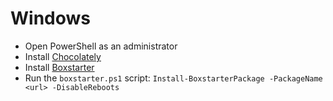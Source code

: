 
# Windows

* Open PowerShell as an administrator
* Install [Chocolately](https://chocolatey.org/)
* Install [Boxstarter](https://boxstarter.org/)
* Run the `boxstarter.ps1` script: `Install-BoxstarterPackage -PackageName <url> -DisableReboots`

